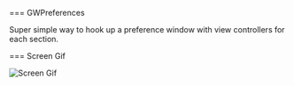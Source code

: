 === GWPreferences

Super simple way to hook up a preference window with view controllers for each section.

=== Screen Gif

![Screen Gif](http://gngrwzrd.com/downloads/gwpreferences-screenshot1.gif)

